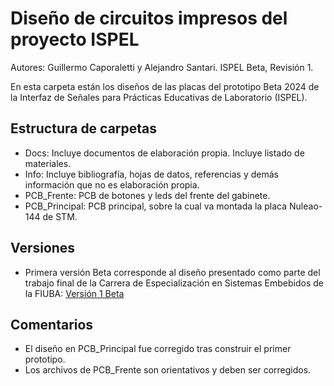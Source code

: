# Diseño de circuitos impresos del proyecto ISPEL

Autores: Guillermo Caporaletti y Alejandro Santari.
ISPEL Beta, Revisión 1.

En esta carpeta están los diseños de las placas del prototipo Beta 2024 de la Interfaz de Señales para Prácticas Educativas de Laboratorio (ISPEL). 

## Estructura de carpetas

- Docs: Incluye documentos de elaboración propia. Incluye listado de materiales.
- Info: Incluye bibliografía, hojas de datos, referencias y demás información que no es elaboración propia.
- PCB_Frente: PCB de botones y leds del frente del gabinete.
- PCB_Principal: PCB principal, sobre la cual va montada la placa Nuleao-144 de STM.

## Versiones

- Primera versión Beta corresponde al diseño presentado como parte del trabajo final de la Carrera de Especialización en Sistemas Embebidos de la FIUBA: [Versión 1 Beta](https://github.com/gcapora/ISPEL-CAD/releases/tag/v1-beta)

## Comentarios

- El diseño en PCB_Principal fue corregido tras construir el primer prototipo.
- Los archivos de PCB_Frente son orientativos y deben ser corregidos.
